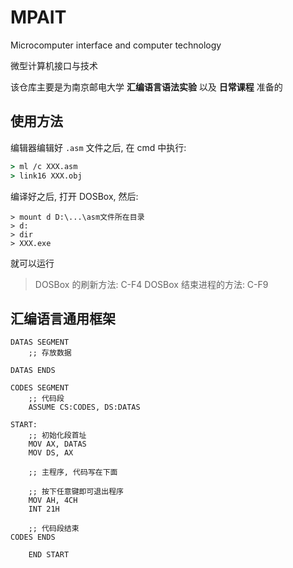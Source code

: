 # MPAIT

Microcomputer interface and computer technology

微型计算机接口与技术

该仓库主要是为南京邮电大学 **汇编语言语法实验** 以及 **日常课程** 准备的

## 使用方法

编辑器编辑好 `.asm` 文件之后, 在 cmd 中执行:

```cmd
> ml /c XXX.asm
> link16 XXX.obj
```

编译好之后, 打开 DOSBox, 然后:

```DOS
> mount d D:\...\asm文件所在目录
> d:
> dir
> XXX.exe
```

就可以运行

> DOSBox 的刷新方法: C-F4
> DOSBox 结束进程的方法: C-F9

## 汇编语言通用框架

```Assembly
DATAS SEGMENT
    ;; 存放数据

DATAS ENDS

CODES SEGMENT
    ;; 代码段
    ASSUME CS:CODES, DS:DATAS

START:
    ;; 初始化段首址
    MOV AX, DATAS
    MOV DS, AX

    ;; 主程序, 代码写在下面

    ;; 按下任意键即可退出程序
    MOV AH, 4CH
    INT 21H

    ;; 代码段结束
CODES ENDS

    END START
```
